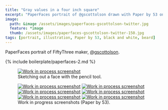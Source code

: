 ```yaml
---
title: "Gray values in a four inch square"
excerpt: "PaperFaces portrait of @gscottolson drawn with Paper by 53 on an iPad."
image: 
  path: &image /assets/images/paperfaces-gscottolson-twitter.jpg 
  feature: *image
  thumb: /assets/images/paperfaces-gscottolson-twitter-150.jpg
tags: [portrait, illustration, Paper by 53, black and white, beard]
---
```


PaperFaces portrait of FiftyThree maker, [@gscottolson](http://twitter.com/gscottolson).

{% include boilerplate/paperfaces-2.md %}

<figure>
  <a href="{{ site.url }}/assets/images/paperfaces-gscottolson-process-1-lg.jpg"><img src="{{ site.url }}/assets/images/paperfaces-gscottolson-process-1-750.jpg" alt="Work in process screenshot"></a>
  <figcaption>Sketching out a face with the pencil tool.</figcaption>
</figure>

<figure class="half">
  <a href="{{ site.url }}/assets/images/paperfaces-gscottolson-process-2-lg.jpg"><img src="{{ site.url }}/assets/images/paperfaces-gscottolson-process-2-600.jpg" alt="Work in process screenshot"></a>
  <a href="{{ site.url }}/assets/images/paperfaces-gscottolson-process-3-lg.jpg"><img src="{{ site.url }}/assets/images/paperfaces-gscottolson-process-3-600.jpg" alt="Work in process screenshot"></a>
  <a href="{{ site.url }}/assets/images/paperfaces-gscottolson-process-4-lg.jpg"><img src="{{ site.url }}/assets/images/paperfaces-gscottolson-process-4-600.jpg" alt="Work in process screenshot"></a>
  <a href="{{ site.url }}/assets/images/paperfaces-gscottolson-process-5-lg.jpg"><img src="{{ site.url }}/assets/images/paperfaces-gscottolson-process-5-600.jpg" alt="Work in process screenshot"></a>
  <a href="{{ site.url }}/assets/images/paperfaces-gscottolson-process-6-lg.jpg"><img src="{{ site.url }}/assets/images/paperfaces-gscottolson-process-6-600.jpg" alt="Work in process screenshot"></a>
  <a href="{{ site.url }}/assets/images/paperfaces-gscottolson-process-7-lg.jpg"><img src="{{ site.url }}/assets/images/paperfaces-gscottolson-process-7-600.jpg" alt="Work in process screenshot"></a>
  <figcaption>Work in progress screenshots (Paper by 53).</figcaption>
</figure>
